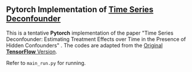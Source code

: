 ## Pytorch Implementation of [Time Series Deconfounder](https://arxiv.org/abs/1902.00450)

This is a tentative **Pytorch** implementation of the paper "Time Series Deconfounder: Estimating Treatment Effects over Time in the Presence of Hidden Confounders" . The codes are adapted from the [Original **TensorFlow** Version](https://github.com/ioanabica/Time-Series-Deconfounder).

Refer to `main_run.py` for running.

